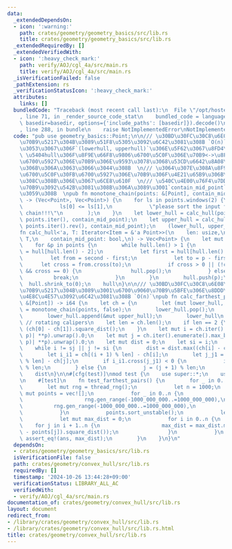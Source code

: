 ```yaml
---
data:
  _extendedDependsOn:
  - icon: ':warning:'
    path: crates/geometry/geometry_basics/src/lib.rs
    title: crates/geometry/geometry_basics/src/lib.rs
  _extendedRequiredBy: []
  _extendedVerifiedWith:
  - icon: ':heavy_check_mark:'
    path: verify/AOJ/cgl_4a/src/main.rs
    title: verify/AOJ/cgl_4a/src/main.rs
  _isVerificationFailed: false
  _pathExtension: rs
  _verificationStatusIcon: ':heavy_check_mark:'
  attributes:
    links: []
  bundledCode: "Traceback (most recent call last):\n  File \"/opt/hostedtoolcache/Python/3.10.15/x64/lib/python3.10/site-packages/onlinejudge_verify/documentation/build.py\"\
    , line 71, in _render_source_code_stat\n    bundled_code = language.bundle(stat.path,\
    \ basedir=basedir, options={'include_paths': [basedir]}).decode()\n  File \"/opt/hostedtoolcache/Python/3.10.15/x64/lib/python3.10/site-packages/onlinejudge_verify/languages/rust.py\"\
    , line 288, in bundle\n    raise NotImplementedError\nNotImplementedError\n"
  code: "pub use geometry_basics::Point;\n\n/// \u30BD\u30FC\u30C8\u6E08\u307F\u306E\
    \u70B9\u5217\u304B\u3089\u51F8\u5305\u3092\u6C42\u3081\u308B `O(n)`  \n/// \u3053\
    \u3053\u3067\u306F`(lowerhull, upperhull)`\u306E\u5F62\u3067\u8FD4\u3059  \n///\
    \ \u5404hull\u306F\u8F9E\u66F8\u9806\u6700\u5C0F\u306E\u70B9<->\u8F9E\u66F8\u9806\
    \u6700\u5927\u306E\u70B9\u306E\u9593\u3078\u3068\u53CD\u6642\u8A08\u56DE\u308A\
    \u306B\u306A\u3063\u3066\u3044\u308B  \n/// \u3064\u307E\u308A\u8F9E\u66F8\u9806\
    \u6700\u5C0F\u30FB\u6700\u5927\u306E\u70B9\u306F\u4E21\u65B9\u306B\u542B\u307E\
    \u308C\u308B\u306E\u3067\u6CE8\u610F  \n/// \u540C\u4E00\u76F4\u7DDA\u4E0A\u306E\
    \u70B9\u3092\u542B\u3081\u308B\u306A\u3089\u3001`contain_mid_point`\u306F`true`\u306B\
    \u3059\u308B  \npub fn monotone_chain(points: &[Point], contain_mid_point: bool)\
    \ -> (Vec<Point>, Vec<Point>) {\n    for ls in points.windows(2) {\n        assert!(\n\
    \            ls[0] <= ls[1],\n            \"please sort the input for monotone\
    \ chain!!!\"\n        );\n    }\n    let lower_hull = calc_hull(points.len(),\
    \ points.iter(), contain_mid_point);\n    let upper_hull = calc_hull(points.len(),\
    \ points.iter().rev(), contain_mid_point);\n    (lower_hull, upper_hull)\n}\n\n\
    fn calc_hull<'a, T: Iterator<Item = &'a Point>>(\n    len: usize,\n    points:\
    \ T,\n    contain_mid_point: bool,\n) -> Vec<Point> {\n    let mut hull = Vec::with_capacity(len);\n\
    \    for &p in points {\n        while hull.len() > 1 {\n            let second\
    \ = hull[hull.len() - 2];\n            let first = hull[hull.len() - 1];\n   \
    \         let from = second - first;\n            let to = p - first;\n      \
    \      let cross = from.cross(to);\n            if cross > 0 || (!contain_mid_point\
    \ && cross == 0) {\n                hull.pop();\n            } else {\n      \
    \          break;\n            }\n        }\n        hull.push(p);\n    }\n  \
    \  hull.shrink_to(0);\n    hull\n}\n\n/// \u30BD\u30FC\u30C8\u6E08\u307F\u306E\
    \u70B9\u5217\u304B\u3089\u3001\u6700\u9060\u70B9\u5BFE\u306E\u8DDD\u96E2\u306E\
    \u4E8C\u4E57\u3092\u6C42\u3081\u308B `O(n)`\npub fn calc_farthest_point_pair(points:\
    \ &[Point]) -> i64 {\n    let ch = {\n        let (mut lower_hull, mut upper_hull)\
    \ = monotone_chain(points, false);\n        lower_hull.pop();\n        upper_hull.pop();\n\
    \        lower_hull.append(&mut upper_hull);\n        lower_hull\n    };\n   \
    \ // rotating calipers\n    let len = ch.len();\n    if len == 2 {\n        return\
    \ (ch[0] - ch[1]).square_dist();\n    }\n    let mut i = ch.iter().enumerate().min_by_key(|(_,\
    \ p)| **p).unwrap().0;\n    let mut j = ch.iter().enumerate().max_by_key(|(_,\
    \ p)| **p).unwrap().0;\n    let mut dist = 0;\n    let si = i;\n    let sj = j;\n\
    \    while i != sj || j != si {\n        dist = dist.max((ch[i] - ch[j]).square_dist());\n\
    \        let i_i1 = ch[(i + 1) % len] - ch[i];\n        let j_j1 = ch[(j + 1)\
    \ % len] - ch[j];\n        if i_i1.cross(j_j1) < 0 {\n            i = (i + 1)\
    \ % len;\n        } else {\n            j = (j + 1) % len;\n        }\n    }\n\
    \    dist\n}\n\n#[cfg(test)]\nmod test {\n    use super::*;\n    use rand::prelude::*;\n\
    \n    #[test]\n    fn test_farthest_pairs() {\n        for _ in 0..10 {\n    \
    \        let mut rng = thread_rng();\n            let n = 1000;\n            let\
    \ mut points = vec![];\n            for _ in 0..n {\n                points.push(Point::new(\n\
    \                    rng.gen_range(-1000_000_000..=1000_000_000),\n          \
    \          rng.gen_range(-1000_000_000..=1000_000_000),\n                ));\n\
    \            }\n            points.sort_unstable();\n            let ans = calc_farthest_point_pair(&points);\n\
    \            let mut max_dist = 0;\n            for i in 0..n {\n            \
    \    for j in i + 1..n {\n                    max_dist = max_dist.max((points[i]\
    \ - points[j]).square_dist());\n                }\n            }\n           \
    \ assert_eq!(ans, max_dist);\n        }\n    }\n}\n"
  dependsOn:
  - crates/geometry/geometry_basics/src/lib.rs
  isVerificationFile: false
  path: crates/geometry/convex_hull/src/lib.rs
  requiredBy: []
  timestamp: '2024-10-26 13:44:28+09:00'
  verificationStatus: LIBRARY_ALL_AC
  verifiedWith:
  - verify/AOJ/cgl_4a/src/main.rs
documentation_of: crates/geometry/convex_hull/src/lib.rs
layout: document
redirect_from:
- /library/crates/geometry/convex_hull/src/lib.rs
- /library/crates/geometry/convex_hull/src/lib.rs.html
title: crates/geometry/convex_hull/src/lib.rs
---
```

